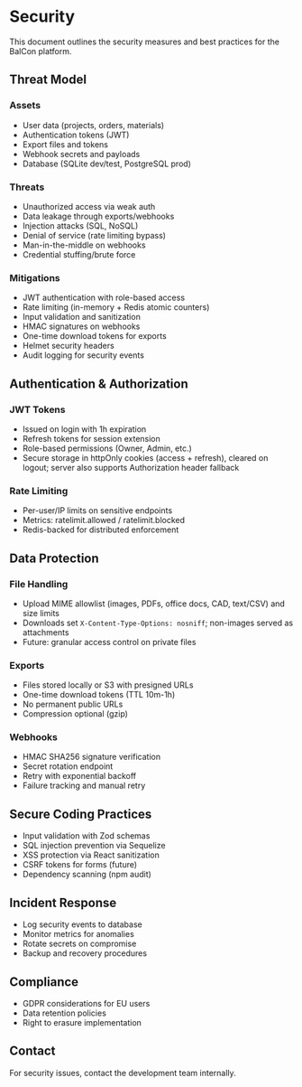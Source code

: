 # Security

This document outlines the security measures and best practices for the BalCon platform.

## Threat Model

### Assets
- User data (projects, orders, materials)
- Authentication tokens (JWT)
- Export files and tokens
- Webhook secrets and payloads
- Database (SQLite dev/test, PostgreSQL prod)

### Threats
- Unauthorized access via weak auth
- Data leakage through exports/webhooks
- Injection attacks (SQL, NoSQL)
- Denial of service (rate limiting bypass)
- Man-in-the-middle on webhooks
- Credential stuffing/brute force

### Mitigations
- JWT authentication with role-based access
- Rate limiting (in-memory + Redis atomic counters)
- Input validation and sanitization
- HMAC signatures on webhooks
- One-time download tokens for exports
- Helmet security headers
- Audit logging for security events

## Authentication & Authorization

### JWT Tokens
- Issued on login with 1h expiration
- Refresh tokens for session extension
- Role-based permissions (Owner, Admin, etc.)
- Secure storage in httpOnly cookies (access + refresh), cleared on logout; server also supports Authorization header fallback

### Rate Limiting
- Per-user/IP limits on sensitive endpoints
- Metrics: ratelimit.allowed / ratelimit.blocked
- Redis-backed for distributed enforcement

## Data Protection
### File Handling
- Upload MIME allowlist (images, PDFs, office docs, CAD, text/CSV) and size limits
- Downloads set `X-Content-Type-Options: nosniff`; non-images served as attachments
- Future: granular access control on private files

### Exports
- Files stored locally or S3 with presigned URLs
- One-time download tokens (TTL 10m-1h)
- No permanent public URLs
- Compression optional (gzip)

### Webhooks
- HMAC SHA256 signature verification
- Secret rotation endpoint
- Retry with exponential backoff
- Failure tracking and manual retry

## Secure Coding Practices

- Input validation with Zod schemas
- SQL injection prevention via Sequelize
- XSS protection via React sanitization
- CSRF tokens for forms (future)
- Dependency scanning (npm audit)

## Incident Response

- Log security events to database
- Monitor metrics for anomalies
- Rotate secrets on compromise
- Backup and recovery procedures

## Compliance

- GDPR considerations for EU users
- Data retention policies
- Right to erasure implementation

## Contact

For security issues, contact the development team internally.